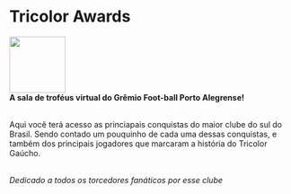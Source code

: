 <h1>Tricolor Awards</h1> <img src="https://logodetimes.com/wp-content/uploads/gremio.png" width="100" heigth="100">
<br>
<b> A sala de troféus virtual do Grêmio Foot-ball Porto Alegrense! </b>
<br>
<br>
<p>Aqui você terá acesso as princiapais conquistas do maior clube do sul do Brasil. Sendo contado um pouquinho de cada uma dessas conquistas, e também dos principais jogadores que marcaram a história do Tricolor Gaúcho.</p>
<br>
<i>Dedicado a todos os torcedores fanáticos por esse clube</i>
